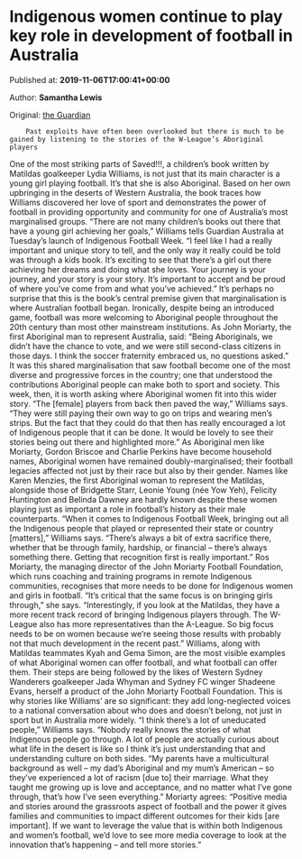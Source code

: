 
# Indigenous women continue to play key role in development of football in Australia

Published at: **2019-11-06T17:00:41+00:00**

Author: **Samantha Lewis**

Original: [the Guardian](https://www.theguardian.com/football/2019/nov/07/indigenous-women-continue-to-play-key-role-in-development-of-football-in-australia)


        Past exploits have often been overlooked but there is much to be gained by listening to the stories of the W-League’s Aboriginal players
      
One of the most striking parts of Saved!!!, a children’s book written by Matildas goalkeeper Lydia Williams, is not just that its main character is a young girl playing football. It’s that she is also Aboriginal. Based on her own upbringing in the deserts of Western Australia, the book traces how Williams discovered her love of sport and demonstrates the power of football in providing opportunity and community for one of Australia’s most marginalised groups.
“There are not many children’s books out there that have a young girl achieving her goals,” Williams tells Guardian Australia at Tuesday’s launch of Indigenous Football Week. “I feel like I had a really important and unique story to tell, and the only way it really could be told was through a kids book. It’s exciting to see that there’s a girl out there achieving her dreams and doing what she loves. Your journey is your journey, and your story is your story. It’s important to accept and be proud of where you’ve come from and what you’ve achieved.”
It’s perhaps no surprise that this is the book’s central premise given that marginalisation is where Australian football began. Ironically, despite being an introduced game, football was more welcoming to Aboriginal people throughout the 20th century than most other mainstream institutions. As John Moriarty, the first Aboriginal man to represent Australia, said: “Being Aboriginals, we didn’t have the chance to vote, and we were still second-class citizens in those days. I think the soccer fraternity embraced us, no questions asked.”
It was this shared marginalisation that saw football become one of the most diverse and progressive forces in the country; one that understood the contributions Aboriginal people can make both to sport and society. This week, then, it is worth asking where Aboriginal women fit into this wider story.
“The [female] players from back then paved the way,” Williams says. “They were still paying their own way to go on trips and wearing men’s strips. But the fact that they could do that then has really encouraged a lot of Indigenous people that it can be done. It would be lovely to see their stories being out there and highlighted more.”
As Aboriginal men like Moriarty, Gordon Briscoe and Charlie Perkins have become household names, Aboriginal women have remained doubly-marginalised; their football legacies affected not just by their race but also by their gender. Names like Karen Menzies, the first Aboriginal woman to represent the Matildas, alongside those of Bridgette Starr, Leonie Young (née Yow Yeh), Felicity Huntington and Belinda Dawney are hardly known despite these women playing just as important a role in football’s history as their male counterparts.
“When it comes to Indigenous Football Week, bringing out all the Indigenous people that played or represented their state or country [matters],” Williams says. “There’s always a bit of extra sacrifice there, whether that be through family, hardship, or financial – there’s always something there. Getting that recognition first is really important.”
Ros Moriarty, the managing director of the John Moriarty Football Foundation, which runs coaching and training programs in remote Indigenous communities, recognises that more needs to be done for Indigenous women and girls in football.
“It’s critical that the same focus is on bringing girls through,” she says. “Interestingly, if you look at the Matildas, they have a more recent track record of bringing Indigenous players through. The W-League also has more representatives than the A-League. So big focus needs to be on women because we’re seeing those results with probably not that much development in the recent past.”
Williams, along with Matildas teammates Kyah and Gema Simon, are the most visible examples of what Aboriginal women can offer football, and what football can offer them. Their steps are being followed by the likes of Western Sydney Wanderers goalkeeper Jada Whyman and Sydney FC winger Shadeene Evans, herself a product of the John Moriarty Football Foundation.
This is why stories like Williams’ are so significant: they add long-neglected voices to a national conversation about who does and doesn’t belong, not just in sport but in Australia more widely. “I think there’s a lot of uneducated people,” Williams says. “Nobody really knows the stories of what Indigenous people go through. A lot of people are actually curious about what life in the desert is like so I think it’s just understanding that and understanding culture on both sides.
“My parents have a multicultural background as well – my dad’s Aboriginal and my mum’s American – so they’ve experienced a lot of racism [due to] their marriage. What they taught me growing up is love and acceptance, and no matter what I’ve gone through, that’s how I’ve seen everything.”
Moriarty agrees: “Positive media and stories around the grassroots aspect of football and the power it gives families and communities to impact different outcomes for their kids [are important]. If we want to leverage the value that is within both Indigenous and women’s football, we’d love to see more media coverage to look at the innovation that’s happening – and tell more stories.”
